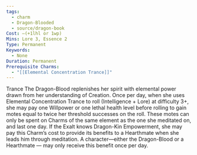 ```yaml
---
tags:
  - charm
  - Dragon-Blooded
  - source/dragon-book
Cost: —(+1lhl or 1wp)
Mins: Lore 3, Essence 2
Type: Permanent
Keywords:
  - None
Duration: Permanent
Prerequisite Charms:
  - "[[Elemental Concentration Trance]]"
---
```

Trance The Dragon-Blood replenishes her spirit with elemental power drawn from her understanding of Creation. Once per day, when she uses Elemental Concentration Trance to roll (Intelligence + Lore) at difficulty 3+, she may pay one Willpower or one lethal health level before rolling to gain motes equal to twice her threshold successes on the roll. These motes can only be spent on Charms of the same element as the one she meditated on, and last one day. If the Exalt knows Dragon-Kin Empowerment, she may pay this Charm’s cost to provide its benefits to a Hearthmate when she leads him through meditation. A character—either the Dragon-Blood or a Hearthmate — may only receive this benefit once per day.